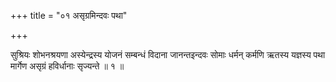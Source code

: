 +++
title = "०१ असृग्रमिन्दवः पथा"

+++

सुश्रियः शोभनश्रयणा अस्येन्द्रस्य योजनं सम्बन्धं विदाना जानन्तइन्दवः सोमाः धर्मन् कर्मणि ऋतस्य यज्ञस्य पथा मार्गेण असृग्रं हविर्धानाः सृज्यन्ते ॥ १ ॥